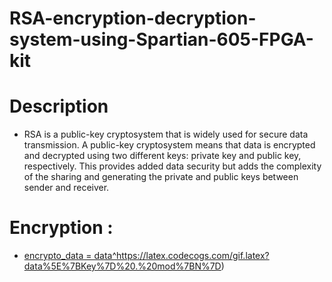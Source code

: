 # RSA-encryption-decryption-system-using-Spartian-605-FPGA-kit
# Description
- RSA is a public-key cryptosystem that is widely used for secure data transmission. A public-key 
cryptosystem means that data is encrypted and decrypted using two different keys: private key and 
public key, respectively. This provides added data security but adds the complexity of the sharing and 
generating the private and public keys between sender and receiver.

# Encryption :
- [encrypto_data = data^](https://latex.codecogs.com/gif.latex?data%5E%7BKey%7D%20.%20mod%7BN%7D)https://latex.codecogs.com/gif.latex?data%5E%7BKey%7D%20.%20mod%7BN%7D)
